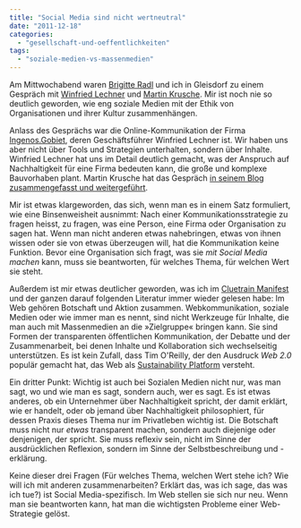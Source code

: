 ```yaml
---
title: "Social Media sind nicht wertneutral"
date: "2011-12-18"
categories: 
  - "gesellschaft-und-oeffentlichkeiten"
tags: 
  - "soziale-medien-vs-massenmedien"
---
```


Am Mittwochabend waren [Brigitte Radl](http://brigittealice.wordpress.com/ "b.a.r blog | Gedanken zur Webkommunikation") und ich in Gleisdorf zu einem Gespräch mit [Winfried Lechner](http://www.igzt.at/index.php?seitenId=24 "Ingenos.Gobiet.ZT GmbH - Geschäftsführer") und [Martin Krusche](http://www.kunstost.at/tag/martin-krusche/ "martin krusche | kunst ost"). Mir ist noch nie so deutlich geworden, wie eng soziale Medien mit der Ethik von Organisationen und ihrer Kultur zusammenhängen.

Anlass des Gesprächs war die Online-Kommunikation der Firma [Ingenos.Gobiet](http://www.igzt.at/ "Ingenos.Gobiet.ZT GmbH - Solutions you can build on"), deren Geschäftsführer Winfried Lechner ist. Wir haben uns aber nicht über Tools und Strategien unterhalten, sondern über Inhalte. Winfried Lechner hat uns im Detail deutlich gemacht, was der Anspruch auf Nachhaltigkeit für eine Firma bedeuten kann, die große und komplexe Bauvorhaben plant. Martin Krusche hat das Gespräch [in seinem Blog zusammengefasst und weitergeführt](http://www.kunstost.at/2011/12/kick-die-krise/ "Kick die Krise! | kunst ost").

Mir ist etwas klargeworden, das sich, wenn man es in einem Satz formuliert, wie eine Binsenweisheit ausnimmt: Nach einer Kommunikationsstrategie zu fragen heisst, zu fragen, was eine Person, eine Firma oder Organisation zu sagen hat. Wenn man nicht anderen etwas nahebringen, etwas von ihnen wissen oder sie von etwas überzeugen will, hat die Kommunikation keine Funktion. Bevor eine Organisation sich fragt, was sie _mit Social Media machen_ kann, muss sie beantworten, für welches Thema, für welchen Wert sie steht.

Außerdem ist mir etwas deutlicher geworden, was ich im [Cluetrain Manifest](http://www.cluetrain.com/auf-deutsch.html "Das Cluetrain Manifesto") und der ganzen darauf folgenden Literatur immer wieder gelesen habe: Im Web gehören Botschaft und Aktion zusammen. Webkommunikation, soziale Medien oder wie immer man es nennt, sind nicht Werkzeuge für Inhalte, die man auch mit Massenmedien an die »Zielgruppe« bringen kann. Sie sind Formen der transparenten öffentlichen Kommunikation, der Debatte und der Zusammenarbeit, bei denen Inhalte und Kollaboration sich wechselseitig unterstützen. Es ist kein Zufall, dass Tim O'Reilly, der den Ausdruck _Web 2.0_ populär gemacht hat, das Web als [Sustainability Platform](http://www.greenbiz.com/blog/2010/09/20/five-questions-tim-oreilly "Tim O'Reilly on How the Web is a Sustainability Platform | GreenBiz.com") versteht.

Ein dritter Punkt: Wichtig ist auch bei Sozialen Medien nicht nur, was man sagt, wo und wie man es sagt, sondern auch, wer es sagt. Es ist etwas anderes, ob ein Unternehmer über Nachhaltigkeit spricht, der damit erklärt, wie er handelt, oder ob jemand über Nachhaltigkeit philosophiert, für dessen Praxis dieses Thema nur im Privatleben wichtig ist. Die Botschaft muss nicht nur _etwas_ transparent machen, sondern auch diejenige oder denjenigen, der spricht. Sie muss reflexiv sein, nicht im Sinne der ausdrücklichen Reflexion, sondern im Sinne der Selbstbeschreibung und -erklärung.

Keine dieser drei Fragen (Für welches Thema, welchen Wert stehe ich? Wie will ich mit anderen zusammenarbeiten? Erklärt das, was ich sage, das was ich tue?) ist Social Media-spezifisch. Im Web stellen sie sich nur neu. Wenn man sie beantworten kann, hat man die wichtigsten Probleme einer Web-Strategie gelöst.
